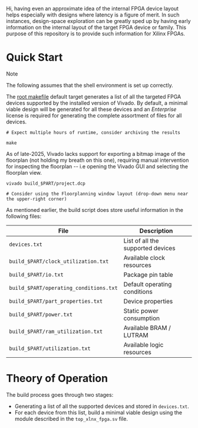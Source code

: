 Hi, having even an approximate idea of the internal FPGA device layout helps especially with designs where latency is a figure of merit. In such instances, design-space exploration can be greatly sped up by having early information on the internal layout of the target FPGA device or family. This purpose of this repository is to provide such information for Xilinx FPGAs.

# Quick Start

> [!NOTE]
> The following assumes that the shell environment is set up correctly.

The [root makefile](./Makefile) default target generates a list of all the targeted FPGA devices supported by the installed version of Vivado. By default, a minimal viable design will be generated for all these devices and an *Enterprise* license is required for generating the complete assortment of files for all devices.

```shell
# Expect multiple hours of runtime, consider archiving the results

make
```

As of late-2025, Vivado lacks support for exporting a bitmap image of the floorplan (not holding my breath on this one), requiring manual intervention for inspecting the floorplan -- i.e opening the Vivado GUI and selecting the floorplan view.

```shell
vivado build_$PART/project.dcp

# Consider using the Floorplanning window layout (drop-down menu near the upper-right corner)
```

As mentioned earlier, the build script does store useful information in the following files:

| File                                   | Description                       |
| -------------------------------------- | --------------------------------- |
| `devices.txt`                          | List of all the supported devices |
| `build_$PART/clock_utilization.txt`    | Available clock resources         |
| `build_$PART/io.txt`                   | Package pin table                 |
| `build_$PART/operating_conditions.txt` | Default operating conditions      |
| `build_$PART/part_properties.txt`      | Device properties                 |
| `build_$PART/power.txt`                | Static power consumption          |
| `build_$PART/ram_utilization.txt`      | Available BRAM / LUTRAM           |
| `build_$PART/utilization.txt`          | Available logic resources         |

# Theory of Operation

The build process goes through two stages:
- Generating a list of all the supported devices and stored in `devices.txt`.
- For each device from this list, build a minimal viable design using the module described in the `top_xlnx_fpga.sv` file.

